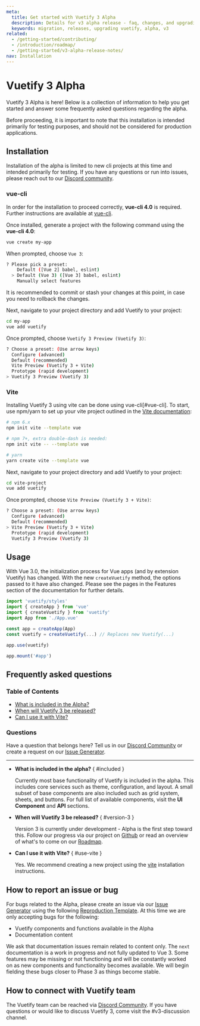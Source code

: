 ```yaml
---
meta:
  title: Get started with Vuetify 3 Alpha
  description: Details for v3 alpha release - faq, changes, and upgrading.
  keywords: migration, releases, upgrading vuetify, alpha, v3
related:
  - /getting-started/contributing/
  - /introduction/roadmap/
  - /getting-started/v3-alpha-release-notes/
nav: Installation
---
```


# Vuetify 3 Alpha

Vuetify 3 Alpha is here! Below is a collection of information to help you get started and answer some frequently asked questions regarding the alpha.

<alert type="error">

  Before proceeding, it is important to note that this installation is intended primarily for testing purposes, and should not be considered for production applications.

</alert>

## Installation

Installation of the alpha is limited to new cli projects at this time and intended primarily for testing. If you have any questions or run into issues, please reach out to our [Discord community](https://community.vuetifyjs.com/).

### vue-cli

In order for the installation to proceed correctly, **vue-cli 4.0** is required. Further instructions are available at [vue-cli](https://github.com/vuejs/vue-cli).

Once installed, generate a project with the following command using the **vue-cli 4.0**:

```bash
vue create my-app
```

When prompted, choose `Vue 3`:

```bash
? Please pick a preset:
    Default ([Vue 2] babel, eslint)
  > Default (Vue 3) ([Vue 3] babel, eslint)
    Manually select features
```

It is recommended to commit or stash your changes at this point, in case you need to rollback the changes.

Next, navigate to your project directory and add Vuetify to your project:

```bash
cd my-app
vue add vuetify
```

Once prompted, choose `Vuetify 3 Preview (Vuetify 3)`:

```bash
? Choose a preset: (Use arrow keys)
  Configure (advanced)
  Default (recommended)
  Vite Preview (Vuetify 3 + Vite)
  Prototype (rapid development)
> Vuetify 3 Preview (Vuetify 3)
```

### Vite

Installing Vuetify 3 using vite can be done using vue-cli[#vue-cli]. To start, use npm/yarn to set up your vite project outlined in the [Vite documentation](https://vitejs.dev/guide/#scaffolding-your-first-vite-project):

```bash
# npm 6.x
npm init vite --template vue

# npm 7+, extra double-dash is needed:
npm init vite -- --template vue

# yarn
yarn create vite --template vue
```

Next, navigate to your project directory and add Vuetify to your project:

```bash
cd vite-project
vue add vuetify
```

Once prompted, choose `Vite Preview (Vuetify 3 + Vite)`:

```bash
? Choose a preset: (Use arrow keys)
  Configure (advanced)
  Default (recommended)
> Vite Preview (Vuetify 3 + Vite)
  Prototype (rapid development)
  Vuetify 3 Preview (Vuetify 3)
```

## Usage

With Vue 3.0, the initialization process for Vue apps (and by extension Vuetify) has changed. With the new `createVuetify` method, the options passed to it have also changed. Please see the pages in the Features section of the documentation for further details.

```js
import 'vuetify/styles'
import { createApp } from 'vue'
import { createVuetify } from 'vuetify'
import App from './App.vue'

const app = createApp(App)
const vuetify = createVuetify(...) // Replaces new Vuetify(...)

app.use(vuetify)

app.mount('#app')
```

## Frequently asked questions

### Table of Contents

- [What is included in the Alpha?](#included)
- [When will Vuetify 3 be released?](#version-3)
- [Can I use it with Vite?](#use-vite)

### Questions

Have a question that belongs here? Tell us in our [Discord Community](https://community.vuetifyjs.com/) or create a request on our [Issue Generator](https://issues.vuetifyjs.com/).

---

- **What is included in the alpha?** { #included }

  Currently most base functionality of Vuetify is included in the alpha. This includes core services such as theme, configuration, and layout. A small subset of base components are also included such as grid system, sheets, and buttons. For full list of available components, visit the **UI Component** and **API** sections.

- **When will Vuetify 3 be released?** { #version-3 }

  Version 3 is currently under development - Alpha is the first step toward this. Follow our progress via our project on [Github](https://github.com/orgs/vuetifyjs/projects/7) or read an overview of what's to come on our [Roadmap](/introduction/roadmap/).

- **Can I use it with Vite?** { #use-vite }

  Yes. We recommend creating a new project using the [vite](#vite) installation instructions.

## How to report an issue or bug

For bugs related to the Alpha, please create an issue via our [Issue Generator](https://issues.vuetifyjs.com/) using the following [Reproduction Template](https://v3-template.vuetifyjs.com/). At this time we are only accepting bugs for the following:

- Vuetify components and functions available in the Alpha
- Documentation content

<alert type="info">

  We ask that documentation issues remain related to content only. The `next` documentation is a work in progress and not fully updated to Vue 3. Some features may be missing or not functioning and will be constantly worked on as new components and functionality becomes available. We will begin fielding these bugs closer to Phase 3 as things become stable.

</alert>

## How to connect with Vuetify team

The Vuetify team can be reached via [Discord Community](https://community.vuetifyjs.com/). If you have questions or would like to discuss Vuetify 3, come visit the #v3-discussion channel.

<backmatter />
